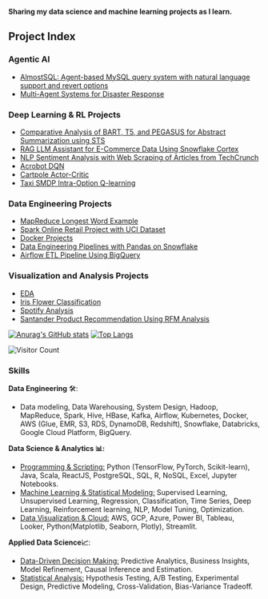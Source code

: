 **Sharing my data science and machine learning projects as I learn.**
<!--
**bhargaviHQ/bhargaviHQ** is a ✨ _special_ ✨ repository because its `README.md` (this file) appears on your GitHub profile.
Here are some ideas to get you started:
- 🔭 I’m currently working on ...
- 🌱 I’m currently learning ...
- 👯 I’m looking to collaborate on ...
- 🤔 I’m looking for help with ...
- 💬 Ask me about ...
- 📫 How to reach me: ...
- 😄 Pronouns: ...
- ⚡ Fun fact: ...
-->
## Project Index

### Agentic AI
- [AlmostSQL: Agent-based MySQL query system with natural language support and revert options](https://github.com/bhargaviHQ/almostsql/)
- [Multi-Agent Systems for Disaster Response](https://github.com/bhargaviHQ/multiagent-ai-disaster-response)
  
### Deep Learning & RL Projects
- [Comparative Analysis of BART, T5, and PEGASUS for Abstract Summarization using STS](https://github.com/bhargaviHQ/arxiv-ai-digest)
- [RAG LLM Assistant for E-Commerce Data Using Snowflake Cortex](https://github.com/bhargaviHQ/rag-llm-assistant-with-snowflake-cortex) 
- [NLP Sentiment Analysis with Web Scraping of Articles from TechCrunch](https://github.com/bhargaviHQ/nlp-sentiment-scraping-techcrunch) 
- [Acrobot DQN](https://github.com/bhargaviHQ/ml-algorithms-playground/blob/main/CS6700-Reinforcement-Learning/Assignments/Acrobot_DQN.ipynb)
- [Cartpole Actor-Critic](https://github.com/bhargaviHQ/ml-algorithms-playground/blob/main/CS6700-Reinforcement-Learning/Assignments/Cartpole_Actor-Critic.ipynb)
- [Taxi SMDP Intra-Option Q-learning](https://github.com/bhargaviHQ/ml-algorithms-playground/blob/main/CS6700-Reinforcement-Learning/Assignments/Taxi_Qlearning.ipynb)

### Data Engineering Projects
- [MapReduce Longest Word Example](https://github.com/bhargaviHQ/data-engineering-dev/tree/main/MapReduce)
- [Spark Online Retail Project with UCI Dataset](https://github.com/bhargaviHQ/data-engineering-dev/tree/main/pyspark-online-retail)
- [Docker Projects](https://github.com/bhargaviHQ/docker-projects/tree/main)
- [Data Engineering Pipelines with Pandas on Snowflake](https://github.com/bhargaviHQ/Pandas-Snowflake-Customer-Profile-Pipeline)
- [Airflow ETL Pipeline Using BigQuery](https://github.com/bhargaviHQ/airflow-data-pipelines)


### Visualization and Analysis Projects
- [EDA](https://github.com/bhargaviHQ/ml-algorithms-playground/blob/main/Visualization/eda-dataset.ipynb)
- [Iris Flower Classification](https://github.com/bhargaviHQ/ml-algorithms-playground/blob/main/Iris_Flower_Classification.ipynb)
- [Spotify Analysis](https://github.com/bhargaviHQ/ml-algorithms-playground/tree/main/spotify-analysis)
- [Santander Product Recommendation Using RFM Analysis](https://github.com/bhargaviHQ/ml-algorithms-playground/blob/main/Santander_Product_Recommendation.ipynb)

[![Anurag's GitHub stats](https://github-readme-stats.vercel.app/api?username=bhargaviHQ&show_icons=true&theme=dark&hide=issues,contribs)](https://github.com/bhargaviHQ) [![Top Langs](https://github-readme-stats.vercel.app/api/top-langs/?username=bhargaviHQ&layout=compact)](https://github.com/bhargaviHQ)

![Visitor Count](https://profile-counter.glitch.me/{bhargaviHQ}/count.svg)

### Skills

**Data Engineering** 🛠️: 
- Data modeling, Data Warehousing, System Design, Hadoop, MapReduce, Spark, Hive, HBase, Kafka, Airflow, Kubernetes, Docker, AWS (Glue, EMR, S3, RDS, DynamoDB, Redshift), Snowflake, Databricks, Google Cloud Platform, BigQuery.
  
**Data Science & Analytics 📊:**
- <ins>Programming & Scripting:</ins> Python (TensorFlow, PyTorch, Scikit-learn), Java, Scala, ReactJS, PostgreSQL, SQL, R, NoSQL, Excel, Jupyter Notebooks.
- <ins>Machine Learning & Statistical Modeling:</ins> Supervised Learning, Unsupervised Learning, Regression, Classification, Time Series, Deep Learning, Reinforcement learning, NLP, Model Tuning, Optimization.
- <ins>Data Visualization & Cloud:</ins> AWS, GCP, Azure, Power BI, Tableau, Looker, Python(Matplotlib, Seaborn, Plotly), Streamlit.

**Applied Data Science📈**:
- <ins>Data-Driven Decision Making:</ins> Predictive Analytics, Business Insights, Model Refinement, Causal Inference and Estimation.
- <ins>Statistical Analysis:</ins> Hypothesis Testing, A/B Testing, Experimental Design, Predictive Modeling, Cross-Validation, Bias-Variance Tradeoff.
